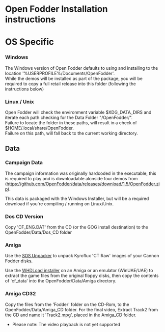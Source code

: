 # Open Fodder Installation instructions

# OS Specific

### Windows

The Windows version of Open Fodder defaults to using and installing to the location '%USERPROFILE%/Documents/OpenFodder'.  
While the demos will be installed as part of the package, you will be required to copy a full retail release into this folder (following the instructions below)
  
  
### Linux / Unix

Open Fodder will check the environment variable $XDG_DATA_DIRS and iterate each path checking for the Data Folder "/OpenFodder/".  
Failure to locate the folder in these paths, will result in a check of $HOME/.local/share/OpenFodder.  
Failure on this path, will fall back to the current working directory.  
  
  
## Data

### Campaign Data

The campaign information was originally hardcoded in the executable, this is required to play and is downloadable alonside four demos from (https://github.com/OpenFodder/data/releases/download/1.5/OpenFodder.zip).  

This data is packaged with the Windows Installer, but will be a required download if you're compiling / running on Linux/Unix.  
  
  
### Dos CD Version
  
Copy 'CF_ENG.DAT' from the CD (or the GOG install destination) to the OpenFodder/Data/Dos_CD folder
  
### Amiga
  
  
Use the [SOS Unpacker](https://github.com/OpenFodder/SOS_Unpacker) to unpack Kyroflux 'CT Raw' images of your Cannon Fodder disks.
    
Use the [WHDLoad installer](http://www.whdload.de/games/CannonFodder.html) on an Amiga or an emulator (WinUAE/UAE) to extract the game files from the original floppy disks, then copy the contents of 'cf_data'  into the OpenFodder/Data/Amiga directory.  



### Amiga CD32
  
Copy the files from the 'Fodder' folder on the CD-Rom, to the OpenFodder/Data/Amiga_CD folder. For the final video, Extract Track2 from the CD and name it 'Track2.mpg', placed in the Amiga_CD folder.
  
* Please note: The video playback is not yet supported
  
